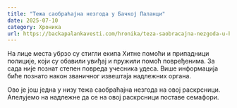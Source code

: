 ```yaml
---
title: "Тежа саобраћајна незгода у Бачкој Паланци"
date: 2025-07-10
category: Хроника
url: https://backapalankavesti.com/hronika/teza-saobracajna-nezgoda-u-backoj-palanci/
---
```


На лице места убрзо су стигли екипа Хитне помоћи и припадници полиције, који су обавили увиђај и пружили помоћ повређенима. За сада није познат степен повреда учесника удеса. Више информација биће познато након званичног извештаја надлежних органа.

Ово је још једна у низу тежа саобраћајна незгода на овој раскрсници. Апелујемо на надлежне да се на овој раскрсници поставе семафори.
